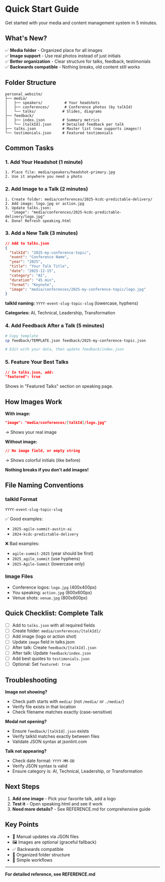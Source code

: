 # Quick Start Guide

Get started with your media and content management system in 5 minutes.

## What's New?

✅ **Media folder** - Organized place for all images  
✅ **Image support** - Use real photos instead of just initials  
✅ **Better organization** - Clear structure for talks, feedback, testimonials  
✅ **Backwards compatible** - Nothing breaks, old content still works  

## Folder Structure

```
personal_website/
├── media/
│   ├── speakers/          # Your headshots
│   ├── conferences/       # Conference photos (by talkId)
│   └── talks/            # Slides, diagrams
├── feedback/
│   ├── index.json        # Summary metrics
│   └── [talkId].json     # Detailed feedback per talk
├── talks.json            # Master list (now supports images!)
└── testimonials.json     # Featured testimonials
```

## Common Tasks

### 1. Add Your Headshot (1 minute)

```
1. Place file: media/speakers/headshot-primary.jpg
2. Use it anywhere you need a photo
```

### 2. Add Image to a Talk (2 minutes)

```
1. Create folder: media/conferences/2025-kcdc-predictable-delivery/
2. Add image: logo.jpg or action.jpg
3. Update talks.json:
   "image": "media/conferences/2025-kcdc-predictable-delivery/logo.jpg"
4. Done! Refresh speaking.html
```

### 3. Add a New Talk (3 minutes)

```json
// Add to talks.json
{
  "talkId": "2025-my-conference-topic",
  "event": "Conference Name",
  "year": "2025",
  "title": "Your Talk Title",
  "date": "2025-12-15",
  "category": "AI",
  "duration": "45 min",
  "format": "Keynote",
  "image": "media/conferences/2025-my-conference-topic/logo.jpg"
}
```

**talkId naming:** `YYYY-event-slug-topic-slug` (lowercase, hyphens)

**Categories:** AI, Technical, Leadership, Transformation

### 4. Add Feedback After a Talk (5 minutes)

```bash
# Copy template
cp feedback/TEMPLATE.json feedback/2025-my-conference-topic.json

# Edit with your data, then update feedback/index.json
```

### 5. Feature Your Best Talks

```json
// In talks.json, add:
"featured": true
```

Shows in "Featured Talks" section on speaking page.

## How Images Work

**With image:**
```json
"image": "media/conferences/[talkId]/logo.jpg"
```
→ Shows your real image

**Without image:**
```json
// No image field, or empty string
```
→ Shows colorful initials (like before)

**Nothing breaks if you don't add images!**

## File Naming Conventions

### talkId Format
`YYYY-event-slug-topic-slug`

✅ Good examples:
- `2025-agile-summit-austin-ai`
- `2024-kcdc-predictable-delivery`

❌ Bad examples:
- `agile-summit-2025` (year should be first)
- `2025_agile_summit` (use hyphens)
- `2025-Agile-Summit` (lowercase only)

### Image Files
- Conference logos: `logo.jpg` (400x400px)
- You speaking: `action.jpg` (800x600px)
- Venue shots: `venue.jpg` (800x600px)

## Quick Checklist: Complete Talk

- [ ] Add to `talks.json` with all required fields
- [ ] Create folder: `media/conferences/[talkId]/`
- [ ] Add image (logo or action shot)
- [ ] Update `image` field in talks.json
- [ ] After talk: Create `feedback/[talkId].json`
- [ ] After talk: Update `feedback/index.json`
- [ ] Add best quotes to `testimonials.json`
- [ ] Optional: Set `featured: true`

## Troubleshooting

**Image not showing?**
- Check path starts with `media/` (not `/media/` or `./media/`)
- Verify file exists in that location
- Check filename matches exactly (case-sensitive)

**Modal not opening?**
- Ensure `feedback/[talkId].json` exists
- Verify talkId matches exactly between files
- Validate JSON syntax at jsonlint.com

**Talk not appearing?**
- Check date format: `YYYY-MM-DD`
- Verify JSON syntax is valid
- Ensure category is: AI, Technical, Leadership, or Transformation

## Next Steps

1. **Add one image** - Pick your favorite talk, add a logo
2. **Test it** - Open speaking.html and see it work
3. **Need more details?** - See REFERENCE.md for comprehensive guide

## Key Points

- 📝 Manual updates via JSON files
- 🖼️ Images are optional (graceful fallback)
- ✅ Backwards compatible
- 📁 Organized folder structure
- 🎯 Simple workflows

---

**For detailed reference, see REFERENCE.md**
